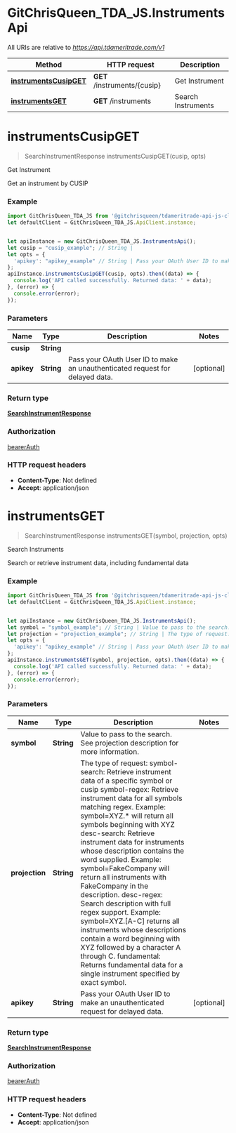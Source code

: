 # GitChrisQueen_TDA_JS.InstrumentsApi

All URIs are relative to *https://api.tdameritrade.com/v1*

Method | HTTP request | Description
------------- | ------------- | -------------
[**instrumentsCusipGET**](InstrumentsApi.md#instrumentsCusipGET) | **GET** /instruments/{cusip} | Get Instrument
[**instrumentsGET**](InstrumentsApi.md#instrumentsGET) | **GET** /instruments | Search Instruments

<a name="instrumentsCusipGET"></a>
# **instrumentsCusipGET**
> SearchInstrumentResponse instrumentsCusipGET(cusip, opts)

Get Instrument

Get an instrument by CUSIP

### Example
```javascript
import GitChrisQueen_TDA_JS from '@gitchrisqueen/tdameritrade-api-js-client';
let defaultClient = GitChrisQueen_TDA_JS.ApiClient.instance;


let apiInstance = new GitChrisQueen_TDA_JS.InstrumentsApi();
let cusip = "cusip_example"; // String | 
let opts = { 
  'apikey': "apikey_example" // String | Pass your OAuth User ID to make an unauthenticated request for delayed data.
};
apiInstance.instrumentsCusipGET(cusip, opts).then((data) => {
  console.log('API called successfully. Returned data: ' + data);
}, (error) => {
  console.error(error);
});

```

### Parameters

Name | Type | Description  | Notes
------------- | ------------- | ------------- | -------------
 **cusip** | **String**|  | 
 **apikey** | **String**| Pass your OAuth User ID to make an unauthenticated request for delayed data. | [optional] 

### Return type

[**SearchInstrumentResponse**](SearchInstrumentResponse.md)

### Authorization

[bearerAuth](../README.md#bearerAuth)

### HTTP request headers

 - **Content-Type**: Not defined
 - **Accept**: application/json

<a name="instrumentsGET"></a>
# **instrumentsGET**
> SearchInstrumentResponse instrumentsGET(symbol, projection, opts)

Search Instruments

Search or retrieve instrument data, including fundamental data

### Example
```javascript
import GitChrisQueen_TDA_JS from '@gitchrisqueen/tdameritrade-api-js-client';
let defaultClient = GitChrisQueen_TDA_JS.ApiClient.instance;


let apiInstance = new GitChrisQueen_TDA_JS.InstrumentsApi();
let symbol = "symbol_example"; // String | Value to pass to the search. See projection description for more information.
let projection = "projection_example"; // String | The type of request: symbol-search: Retrieve instrument data of a specific symbol or cusip symbol-regex: Retrieve instrument data for all symbols matching regex. Example: symbol=XYZ.* will return all symbols beginning with XYZ desc-search: Retrieve instrument data for instruments whose description contains the word supplied. Example: symbol=FakeCompany will return all instruments with FakeCompany in the description. desc-regex: Search description with full regex support. Example: symbol=XYZ.[A-C] returns all instruments whose descriptions contain a word beginning with XYZ followed by a character A through C. fundamental: Returns fundamental data for a single instrument specified by exact symbol.
let opts = { 
  'apikey': "apikey_example" // String | Pass your OAuth User ID to make an unauthenticated request for delayed data.
};
apiInstance.instrumentsGET(symbol, projection, opts).then((data) => {
  console.log('API called successfully. Returned data: ' + data);
}, (error) => {
  console.error(error);
});

```

### Parameters

Name | Type | Description  | Notes
------------- | ------------- | ------------- | -------------
 **symbol** | **String**| Value to pass to the search. See projection description for more information. | 
 **projection** | **String**| The type of request: symbol-search: Retrieve instrument data of a specific symbol or cusip symbol-regex: Retrieve instrument data for all symbols matching regex. Example: symbol&#x3D;XYZ.* will return all symbols beginning with XYZ desc-search: Retrieve instrument data for instruments whose description contains the word supplied. Example: symbol&#x3D;FakeCompany will return all instruments with FakeCompany in the description. desc-regex: Search description with full regex support. Example: symbol&#x3D;XYZ.[A-C] returns all instruments whose descriptions contain a word beginning with XYZ followed by a character A through C. fundamental: Returns fundamental data for a single instrument specified by exact symbol. | 
 **apikey** | **String**| Pass your OAuth User ID to make an unauthenticated request for delayed data. | [optional] 

### Return type

[**SearchInstrumentResponse**](SearchInstrumentResponse.md)

### Authorization

[bearerAuth](../README.md#bearerAuth)

### HTTP request headers

 - **Content-Type**: Not defined
 - **Accept**: application/json

